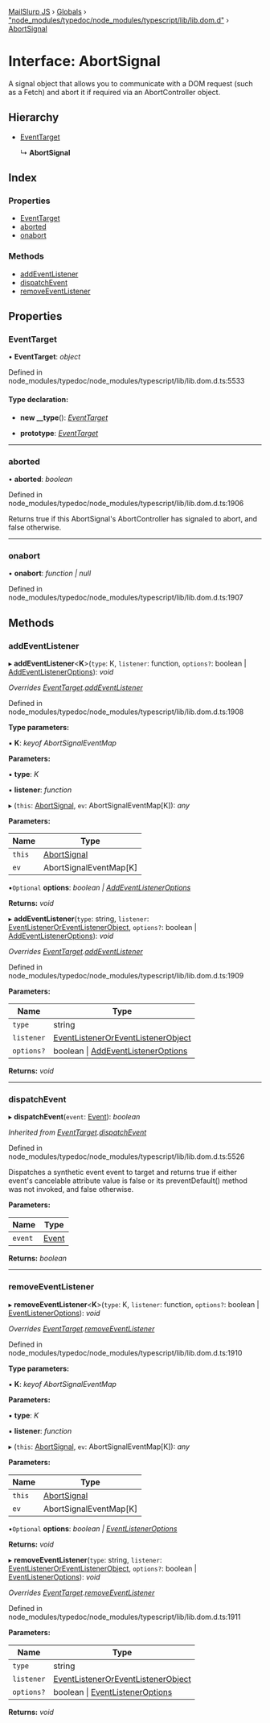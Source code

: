[MailSlurp JS](../README.md) › [Globals](../globals.md) › ["node_modules/typedoc/node_modules/typescript/lib/lib.dom.d"](../modules/_node_modules_typedoc_node_modules_typescript_lib_lib_dom_d_.md) › [AbortSignal](_node_modules_typedoc_node_modules_typescript_lib_lib_dom_d_.abortsignal.md)

# Interface: AbortSignal

A signal object that allows you to communicate with a DOM request (such as a Fetch) and abort it if required via an AbortController object.

## Hierarchy

* [EventTarget](_node_modules_typedoc_node_modules_typescript_lib_lib_dom_d_.eventtarget.md)

  ↳ **AbortSignal**

## Index

### Properties

* [EventTarget](_node_modules_typedoc_node_modules_typescript_lib_lib_dom_d_.abortsignal.md#eventtarget)
* [aborted](_node_modules_typedoc_node_modules_typescript_lib_lib_dom_d_.abortsignal.md#aborted)
* [onabort](_node_modules_typedoc_node_modules_typescript_lib_lib_dom_d_.abortsignal.md#onabort)

### Methods

* [addEventListener](_node_modules_typedoc_node_modules_typescript_lib_lib_dom_d_.abortsignal.md#addeventlistener)
* [dispatchEvent](_node_modules_typedoc_node_modules_typescript_lib_lib_dom_d_.abortsignal.md#dispatchevent)
* [removeEventListener](_node_modules_typedoc_node_modules_typescript_lib_lib_dom_d_.abortsignal.md#removeeventlistener)

## Properties

###  EventTarget

• **EventTarget**: *object*

Defined in node_modules/typedoc/node_modules/typescript/lib/lib.dom.d.ts:5533

#### Type declaration:

* **new __type**(): *[EventTarget](_node_modules_typedoc_node_modules_typescript_lib_lib_dom_d_.eventtarget.md)*

* **prototype**: *[EventTarget](_node_modules_typedoc_node_modules_typescript_lib_lib_dom_d_.eventtarget.md)*

___

###  aborted

• **aborted**: *boolean*

Defined in node_modules/typedoc/node_modules/typescript/lib/lib.dom.d.ts:1906

Returns true if this AbortSignal's AbortController has signaled to abort, and false otherwise.

___

###  onabort

• **onabort**: *function | null*

Defined in node_modules/typedoc/node_modules/typescript/lib/lib.dom.d.ts:1907

## Methods

###  addEventListener

▸ **addEventListener**<**K**>(`type`: K, `listener`: function, `options?`: boolean | [AddEventListenerOptions](_node_modules_typedoc_node_modules_typescript_lib_lib_dom_d_.addeventlisteneroptions.md)): *void*

*Overrides [EventTarget](_node_modules_typedoc_node_modules_typescript_lib_lib_dom_d_.eventtarget.md).[addEventListener](_node_modules_typedoc_node_modules_typescript_lib_lib_dom_d_.eventtarget.md#addeventlistener)*

Defined in node_modules/typedoc/node_modules/typescript/lib/lib.dom.d.ts:1908

**Type parameters:**

▪ **K**: *keyof AbortSignalEventMap*

**Parameters:**

▪ **type**: *K*

▪ **listener**: *function*

▸ (`this`: [AbortSignal](_node_modules_typedoc_node_modules_typescript_lib_lib_dom_d_.abortsignal.md), `ev`: AbortSignalEventMap[K]): *any*

**Parameters:**

Name | Type |
------ | ------ |
`this` | [AbortSignal](_node_modules_typedoc_node_modules_typescript_lib_lib_dom_d_.abortsignal.md) |
`ev` | AbortSignalEventMap[K] |

▪`Optional`  **options**: *boolean | [AddEventListenerOptions](_node_modules_typedoc_node_modules_typescript_lib_lib_dom_d_.addeventlisteneroptions.md)*

**Returns:** *void*

▸ **addEventListener**(`type`: string, `listener`: [EventListenerOrEventListenerObject](../modules/_node_modules_typedoc_node_modules_typescript_lib_lib_dom_d_.md#eventlisteneroreventlistenerobject), `options?`: boolean | [AddEventListenerOptions](_node_modules_typedoc_node_modules_typescript_lib_lib_dom_d_.addeventlisteneroptions.md)): *void*

*Overrides [EventTarget](_node_modules_typedoc_node_modules_typescript_lib_lib_dom_d_.eventtarget.md).[addEventListener](_node_modules_typedoc_node_modules_typescript_lib_lib_dom_d_.eventtarget.md#addeventlistener)*

Defined in node_modules/typedoc/node_modules/typescript/lib/lib.dom.d.ts:1909

**Parameters:**

Name | Type |
------ | ------ |
`type` | string |
`listener` | [EventListenerOrEventListenerObject](../modules/_node_modules_typedoc_node_modules_typescript_lib_lib_dom_d_.md#eventlisteneroreventlistenerobject) |
`options?` | boolean &#124; [AddEventListenerOptions](_node_modules_typedoc_node_modules_typescript_lib_lib_dom_d_.addeventlisteneroptions.md) |

**Returns:** *void*

___

###  dispatchEvent

▸ **dispatchEvent**(`event`: [Event](_node_modules_typedoc_node_modules_typescript_lib_lib_dom_d_.event.md)): *boolean*

*Inherited from [EventTarget](_node_modules_typedoc_node_modules_typescript_lib_lib_dom_d_.eventtarget.md).[dispatchEvent](_node_modules_typedoc_node_modules_typescript_lib_lib_dom_d_.eventtarget.md#dispatchevent)*

Defined in node_modules/typedoc/node_modules/typescript/lib/lib.dom.d.ts:5526

Dispatches a synthetic event event to target and returns true if either event's cancelable attribute value is false or its preventDefault() method was not invoked, and false otherwise.

**Parameters:**

Name | Type |
------ | ------ |
`event` | [Event](_node_modules_typedoc_node_modules_typescript_lib_lib_dom_d_.event.md) |

**Returns:** *boolean*

___

###  removeEventListener

▸ **removeEventListener**<**K**>(`type`: K, `listener`: function, `options?`: boolean | [EventListenerOptions](_node_modules_typedoc_node_modules_typescript_lib_lib_dom_d_.eventlisteneroptions.md)): *void*

*Overrides [EventTarget](_node_modules_typedoc_node_modules_typescript_lib_lib_dom_d_.eventtarget.md).[removeEventListener](_node_modules_typedoc_node_modules_typescript_lib_lib_dom_d_.eventtarget.md#removeeventlistener)*

Defined in node_modules/typedoc/node_modules/typescript/lib/lib.dom.d.ts:1910

**Type parameters:**

▪ **K**: *keyof AbortSignalEventMap*

**Parameters:**

▪ **type**: *K*

▪ **listener**: *function*

▸ (`this`: [AbortSignal](_node_modules_typedoc_node_modules_typescript_lib_lib_dom_d_.abortsignal.md), `ev`: AbortSignalEventMap[K]): *any*

**Parameters:**

Name | Type |
------ | ------ |
`this` | [AbortSignal](_node_modules_typedoc_node_modules_typescript_lib_lib_dom_d_.abortsignal.md) |
`ev` | AbortSignalEventMap[K] |

▪`Optional`  **options**: *boolean | [EventListenerOptions](_node_modules_typedoc_node_modules_typescript_lib_lib_dom_d_.eventlisteneroptions.md)*

**Returns:** *void*

▸ **removeEventListener**(`type`: string, `listener`: [EventListenerOrEventListenerObject](../modules/_node_modules_typedoc_node_modules_typescript_lib_lib_dom_d_.md#eventlisteneroreventlistenerobject), `options?`: boolean | [EventListenerOptions](_node_modules_typedoc_node_modules_typescript_lib_lib_dom_d_.eventlisteneroptions.md)): *void*

*Overrides [EventTarget](_node_modules_typedoc_node_modules_typescript_lib_lib_dom_d_.eventtarget.md).[removeEventListener](_node_modules_typedoc_node_modules_typescript_lib_lib_dom_d_.eventtarget.md#removeeventlistener)*

Defined in node_modules/typedoc/node_modules/typescript/lib/lib.dom.d.ts:1911

**Parameters:**

Name | Type |
------ | ------ |
`type` | string |
`listener` | [EventListenerOrEventListenerObject](../modules/_node_modules_typedoc_node_modules_typescript_lib_lib_dom_d_.md#eventlisteneroreventlistenerobject) |
`options?` | boolean &#124; [EventListenerOptions](_node_modules_typedoc_node_modules_typescript_lib_lib_dom_d_.eventlisteneroptions.md) |

**Returns:** *void*
